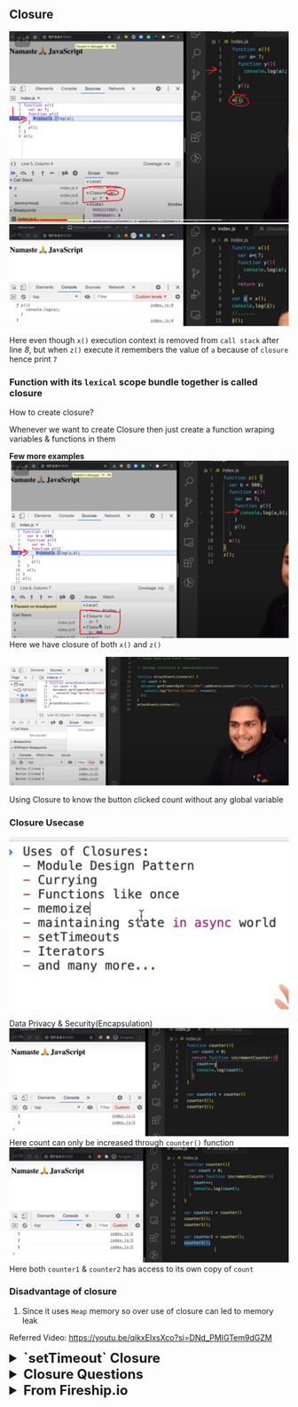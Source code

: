 ## Closure

![img_18.png](images/img_18.png)
![img_17.png](images/img_17.png)

Here even though `x()` execution context is removed from
`call stack` after line _8_, but when `z()` execute it remembers the value of 
`a` because of `closure` hence print `7`

### Function with its `lexical` scope bundle together is called closure

How to create closure?

Whenever we want to create Closure then just create a function wraping
variables & functions in them


**Few more examples**
![img_19.png](images/img_19.png)
Here we have closure of both `x()` and `z()`

![img_36.png](images/img_36.png)

Using Closure to know the button clicked count without any global variable

### Closure Usecase
![img_20.png](images/img_20.png)

Data Privacy & Security(Encapsulation)
![img_30.png](images/img_30.png)
Here count can only be increased through `counter()` function
![img_31.png](images/img_31.png)
Here both `counter1` & `counter2` has access to its own copy of `count`

### Disadvantage of closure

1. Since it uses `Heap` memory so over use of closure can led to memory leak

Referred Video: https://youtu.be/qikxEIxsXco?si=DNd_PMIGTem9dGZM


<details >
 <summary style="font-size: x-large; font-weight: bold">`setTimeout` Closure</summary>
## 

![img_21.png](images/img_21.png)
Here 5 copy of `setTimeout` are referring to same copy of `i` hence will print 6
all the time
![img_22.png](images/img_22.png)
Here since `let` is block scoped so every copy of `setTimeout` closure will have its own 
value of `i`

How to solve this with `var` only?
![img_23.png](images/img_23.png)
Here using `Closure` we can solve this

Referred Video:https://youtu.be/eBTBG4nda2A?si=d1TUmSR3h1IO4CFM
</details>

<details >
 <summary style="font-size: x-large; font-weight: bold">Closure Questions</summary>

1. ![img_28.png](images/img_28.png)
![img_27.png](images/img_27.png)
Here since `a` was not there in local scope so we scope chain towards global scope
and if it is not there then we get `Reference error` of `a` not defined.
![img_29.png](images/img_29.png)

2. **Garbage Collector**
![img_32.png](images/img_32.png)
Here `x` value is garbage collected once `a()` execution is done
![img_33.png](images/img_33.png)
Here `x` is not garbage collected because of closure

3. **Smart Garbage Collection**
![img_35.png](images/img_35.png)
![img_34.png](images/img_34.png)
Here `z` is garbage collected once we reach line _4_, hence we get `Reference error`
</details>

<details >
 <summary style="font-size: x-large; font-weight: bold">From Fireship.io</summary>

### When ever, a function tries to access a variable which is not created in that function; then it is called as closure.

1. ![img.png](images/img.png)
2. ![img_1.png](images/img_1.png)
3. ![img_2.png](images/img_2.png)
4. ![img_3.png](images/img_3.png)
5. In closure values are stored inside heap. Stacks are shortly lived while heaps are long-lived.
![img_4.png](images/img_4.png)
6. It requires 
![img_5.png](images/img_5.png)
7. **Usecase**

a. To prevent data leakage
![img_6.png](images/img_6.png)
![img_7.png](images/img_7.png)

b. Many javascript functions are callback-based functions
![img_8.png](images/img_8.png)
![img_9.png](images/img_9.png)


### Famous Tricky Questions
1. ![img_10.png](images/img_10.png)
Ans. ![img_11.png](images/img_11.png)
![img_12.png](images/img_12.png)
In `let` i is not hoisted
![img_14.png](images/img_14.png)
![img_13.png](images/img_13.png)

In case `var` `i` lived in Heap while in `let` it was in Stack
![img_15.png](images/img_15.png)

2. ![img_16.png](images/img_16.png)
Referred Video: https://www.youtube.com/watch?v=3a0I8ICR1Vg


### Referred Video: https://www.youtube.com/watch?v=vKJpN5FAeF4
</details>
